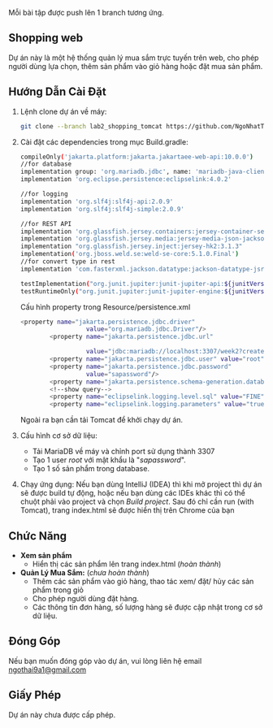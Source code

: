 Mỗi bài tập được push lên 1 branch tương ứng.

## Shopping web

Dự án này là một hệ thống quản lý mua sắm trực tuyến trên web, cho phép người dùng lựa chọn, thêm sản phẩm vào giỏ hàng hoặc đặt mua sản phẩm.

## Hướng Dẫn Cài Đặt

1. Lệnh clone dự án về máy:

    ```bash
    git clone --branch lab2_shopping_tomcat https://github.com/NgoNhatThai/WWW.git
    ```

2. Cài đặt các dependencies trong mục Build.gradle:

    ```bash
    compileOnly('jakarta.platform:jakarta.jakartaee-web-api:10.0.0')
    //for database
    implementation group: 'org.mariadb.jdbc', name: 'mariadb-java-client', version: '3.2.0'
    implementation 'org.eclipse.persistence:eclipselink:4.0.2'

    //for logging
    implementation 'org.slf4j:slf4j-api:2.0.9'
    implementation 'org.slf4j:slf4j-simple:2.0.9'

    //for REST API
    implementation 'org.glassfish.jersey.containers:jersey-container-servlet:3.1.3'
    implementation 'org.glassfish.jersey.media:jersey-media-json-jackson:3.1.3'
    implementation "org.glassfish.jersey.inject:jersey-hk2:3.1.3"
    implementation('org.jboss.weld.se:weld-se-core:5.1.0.Final')
    //for convert type in rest
    implementation 'com.fasterxml.jackson.datatype:jackson-datatype-jsr310:2.15.2'

    testImplementation("org.junit.jupiter:junit-jupiter-api:${junitVersion}")
    testRuntimeOnly("org.junit.jupiter:junit-jupiter-engine:${junitVersion}")
    ```
    Cấu hình property trong Resource/persistence.xml
    ```bash
    <property name="jakarta.persistence.jdbc.driver"
                      value="org.mariadb.jdbc.Driver"/>
            <property name="jakarta.persistence.jdbc.url"

                      value="jdbc:mariadb://localhost:3307/week2?createDatabaseIfNotExist=true"/>
            <property name="jakarta.persistence.jdbc.user" value="root"/>
            <property name="jakarta.persistence.jdbc.password"
                      value="sapassword"/>
            <property name="jakarta.persistence.schema-generation.database.action" value="create"/>
            <!--show query-->
            <property name="eclipselink.logging.level.sql" value="FINE"/>
            <property name="eclipselink.logging.parameters" value="true"/>
    ```
    Ngoài ra bạn cần tải Tomcat để khởi chạy dự án.

4. Cấu hình cơ sở dữ liệu:

    - Tải MariaDB về máy và chỉnh port sử dụng thành 3307
    - Tạo 1 user *root* với mật khẩu là "*sapassword*".
    - Tạo 1 số sản phẩm trong database.

5. Chạy ứng dụng: 
    Nếu bạn dùng IntelliJ (IDEA) thì khi mở project thì dự án sẽ được build tự động, hoặc nếu bạn dùng các IDEs khác thì có thể chuột phải vào project và chọn *Build project*.
    Sau đó chỉ cần run (with Tomcat), trang index.html sẽ được hiển thị trên Chrome của bạn

## Chức Năng

- **Xem sản phẩm**
  - Hiển thị các sản phẩm lên trang index.html
    (*hoàn thành*)
- **Quản Lý Mua Sắm:** (*chưa hoàn thành*)
  - Thêm các sản phẩm vào giỏ hàng, thao tác xem/ đặt/ hủy các sản phẩm trong giỏ
  - Cho phép người dùng đặt hàng.
  - Các thông tin đơn hàng, số lượng hàng sẽ được cập nhật trong cơ sở dữ liệu.

## Đóng Góp

Nếu bạn muốn đóng góp vào dự án, vui lòng liên hệ email ngothai9a1@gmail.com

## Giấy Phép

Dự án này chưa được cấp phép.
